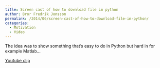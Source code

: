 ```yaml
---
title: Screen cast of how to download file in python
author: Bror Fredrik Jonsson
permalink: /2014/06/screen-cast-of-how-to-download-file-in-python/
categories:
  - Motivation
  - Video
---
```

The idea was to show something that&#8217;s easy to do in Python but hard in for example Matlab&#8230;

[Youtube clip][1]

 [1]: http://www.youtube.com/watch?v=vTdV0vH31_Y

